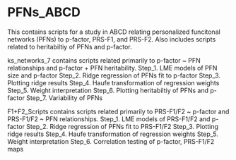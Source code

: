 # PFNs_ABCD

This contains scripts for a study in ABCD relating personalized funcitonal networks (PFNs) to p-factor, PRS-F1, and PRS-F2. Also includes scripts related to heritabiltiy of PFNs and p-factor.

ks_networks_7 contains scripts related primarily to p-factor ~ PFN relationships and p-factor + PFN heritability.
  Step_1. LME models of PFN size and p-factor
  Step_2. Ridge regression of PFNs fit to p-factor
  Step_3. Plotting ridge results
  Step_4. Haufe transformation of regression weights
  Step_5. Weight interpretation
  Step_6. Plotting heritabiltiy of PFNs and p-factor
  Step_7. Variability of PFNs

F1+F2_Scripts contains scripts related primarily to PRS-F1/F2 ~ p-factor and PRS-F1/F2 ~ PFN relationships.
  Step_1. LME models of PRS-F1/F2 and p-factor
  Step_2. Ridge regression of PFNs fit to PRS-F1/F2
  Step_3. Plotting ridge results
  Step_4. Haufe transformation of regression weights
  Step_5. Weight interpretation
  Step_6. Correlation testing of p-factor, PRS-F1/F2 maps
